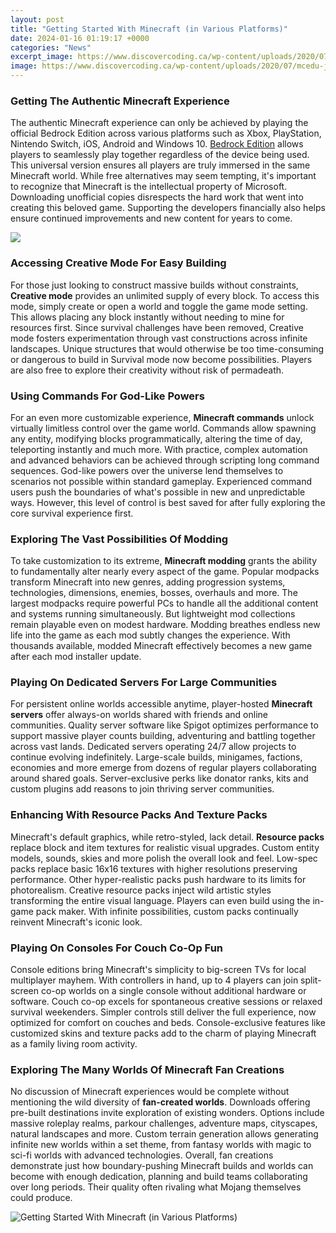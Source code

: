 ```yaml
---
layout: post
title: "Getting Started With Minecraft (in Various Platforms)"
date: 2024-01-16 01:19:17 +0000
categories: "News"
excerpt_image: https://www.discovercoding.ca/wp-content/uploads/2020/07/mcedu-joincode.jpg
image: https://www.discovercoding.ca/wp-content/uploads/2020/07/mcedu-joincode.jpg
---
```


### Getting The Authentic Minecraft Experience
The authentic Minecraft experience can only be achieved by playing the official Bedrock Edition across various platforms such as Xbox, PlayStation, Nintendo Switch, iOS, Android and Windows 10. [Bedrock Edition](https://store.fi.io.vn/womens-cow-farmer-i-love-farm-things-i-do-in-my-spare-time-funny-v-neck-t-shirt/men&) allows players to seamlessly play together regardless of the device being used. This universal version ensures all players are truly immersed in the same Minecraft world. 
While free alternatives may seem tempting, it's important to recognize that Minecraft is the intellectual property of Microsoft. Downloading unofficial copies disrespects the hard work that went into creating this beloved game. Supporting the developers financially also helps ensure continued improvements and new content for years to come.

![](https://www.minecraft101.net/g/i/create-new-big.png)
### Accessing Creative Mode For Easy Building 
For those just looking to construct massive builds without constraints, **Creative mode** provides an unlimited supply of every block. To access this mode, simply create or open a world and toggle the game mode setting. This allows placing any block instantly without needing to mine for resources first. 
Since survival challenges have been removed, Creative mode fosters experimentation through vast constructions across infinite landscapes. Unique structures that would otherwise be too time-consuming or dangerous to build in Survival mode now become possibilities. Players are also free to explore their creativity without risk of permadeath.
### Using Commands For God-Like Powers
For an even more customizable experience, **Minecraft commands** unlock virtually limitless control over the game world. Commands allow spawning any entity, modifying blocks programmatically, altering the time of day, teleporting instantly and much more. 
With practice, complex automation and advanced behaviors can be achieved through scripting long command sequences. God-like powers over the universe lend themselves to scenarios not possible within standard gameplay. Experienced command users push the boundaries of what's possible in new and unpredictable ways. However, this level of control is best saved for after fully exploring the core survival experience first.
### Exploring The Vast Possibilities Of Modding
To take customization to its extreme, **Minecraft modding** grants the ability to fundamentally alter nearly every aspect of the game. Popular modpacks transform Minecraft into new genres, adding progression systems, technologies, dimensions, enemies, bosses, overhauls and more. 
The largest modpacks require powerful PCs to handle all the additional content and systems running simultaneously. But lightweight mod collections remain playable even on modest hardware. Modding breathes endless new life into the game as each mod subtly changes the experience. With thousands available, modded Minecraft effectively becomes a new game after each mod installer update.
### Playing On Dedicated Servers For Large Communities  
For persistent online worlds accessible anytime, player-hosted **Minecraft servers** offer always-on worlds shared with friends and online communities. Quality server software like Spigot optimizes performance to support massive player counts building, adventuring and battling together across vast lands.
Dedicated servers operating 24/7 allow projects to continue evolving indefinitely. Large-scale builds, minigames, factions, economies and more emerge from dozens of regular players collaborating around shared goals. Server-exclusive perks like donator ranks, kits and custom plugins add reasons to join thriving server communities.
### Enhancing With Resource Packs And Texture Packs
Minecraft's default graphics, while retro-styled, lack detail. **Resource packs** replace block and item textures for realistic visual upgrades. Custom entity models, sounds, skies and more polish the overall look and feel.
Low-spec packs replace basic 16x16 textures with higher resolutions preserving performance. Other hyper-realistic packs push hardware to its limits for photorealism. Creative resource packs inject wild artistic styles transforming the entire visual language. Players can even build using the in-game pack maker. With infinite possibilities, custom packs continually reinvent Minecraft's iconic look.
### Playing On Consoles For Couch Co-Op Fun 
Console editions bring Minecraft's simplicity to big-screen TVs for local multiplayer mayhem. With controllers in hand, up to 4 players can join split-screen co-op worlds on a single console without additional hardware or software. 
Couch co-op excels for spontaneous creative sessions or relaxed survival weekenders. Simpler controls still deliver the full experience, now optimized for comfort on couches and beds. Console-exclusive features like customized skins and texture packs add to the charm of playing Minecraft as a family living room activity.
### Exploring The Many Worlds Of Minecraft Fan Creations  
No discussion of Minecraft experiences would be complete without mentioning the wild diversity of **fan-created worlds**. Downloads offering pre-built destinations invite exploration of existing wonders. Options include massive roleplay realms, parkour challenges, adventure maps, cityscapes, natural landscapes and more. 
Custom terrain generation allows generating infinite new worlds within a set theme, from fantasy worlds with magic to sci-fi worlds with advanced technologies. Overall, fan creations demonstrate just how boundary-pushing Minecraft builds and worlds can become with enough dedication, planning and build teams collaborating over long periods. Their quality often rivaling what Mojang themselves could produce.

![Getting Started With Minecraft (in Various Platforms)](https://www.discovercoding.ca/wp-content/uploads/2020/07/mcedu-joincode.jpg)